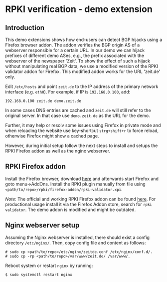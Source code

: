 # RPKI verification - demo extension

## Introduction

This demo extensions shows how end-users can detect BGP hijacks using a Firefox
browser addon. The addon verifies the BGP origin AS of a webserver responsible
for a certain URL. In our demo we can hijack prefixes of different demo ASes,
e.g., the prefix associated with the webserver of the newspaper 'Zeit'. To show
the effect of such a hijack without manipulating real BGP data, we use a
modified version of the RPKI validator addon for Firefox. This modified addon
works for the URL 'zeit.de' only.

Edit `/etc/hosts` and point `zeit.de` to the IP address of the primary network
interface (e.g. `eth0`). For example, if IP is `192.168.0.100`, add:
```
192.168.0.100 zeit.de demo.zeit.de
```

In some cases DNS entries are cached and `zeit.de` will still refer to the
original server. In that case use `demo.zeit.de` as the URL for the demo.

Further, it may help or resolv some issues using Firefox in private mode and
when reloading the website use key-shortcut `strg+shift+r` to force reload,
otherwise Firefox might show a cached page.

However, during initial setup follow the next steps to install and setups the
RPKI Firefox addon as well as the nginx webserver.

## RPKI Firefox addon

Install the Firefox browser, download [here](http://www.mozilla.org/firefox) and
afterwards start Firefox and goto menu->AddOns. Install the RPKI plugin manually
from file using `<path/to/repo>/rpki/firefox-addon/rpki-validator.xpi`.

_Note_: The official and working RPKI Firefox addon can be found [here](https://github.com/rtrlib/firefox-addon).
For productional usage install it via the Firefox Addon store, search for
`rpki validator`. The demo addon is modified and might be outdated.

## Nginx webserver setup

Assuming the Nginx webserver is installed, there should exist a config directory
`/etc/nginx/`. Then, copy config file and content as follows:
```
# sudo cp <path/to/repo>/etc/nginx/zeitde.conf /etc/nginx/conf.d/.
# sudo cp -rp <path/to/repo>/var/www/zeit.de/ /var/www/.
```

Reboot system or restart `nginx` by running:
```
$ sudo systemctl restart nginx
```
